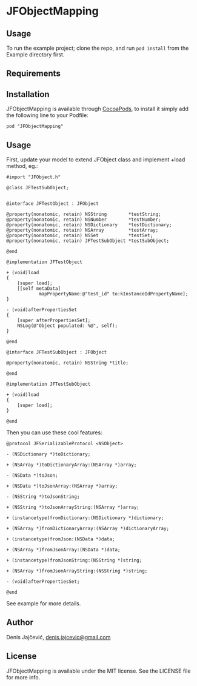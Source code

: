 # JFObjectMapping

## Usage

To run the example project; clone the repo, and run `pod install` from the Example directory first.

## Requirements

## Installation

JFObjectMapping is available through [CocoaPods](http://cocoapods.org), to install
it simply add the following line to your Podfile:

    pod "JFObjectMapping"

## Usage

First, update your model to extend JFObject class and implement +load method, eg.:

```
#import "JFObject.h"

@class JFTestSubObject;


@interface JFTestObject : JFObject

@property(nonatomic, retain) NSString        *testString;
@property(nonatomic, retain) NSNumber        *testNumber;
@property(nonatomic, retain) NSDictionary    *testDictionary;
@property(nonatomic, retain) NSArray         *testArray;
@property(nonatomic, retain) NSSet           *testSet;
@property(nonatomic, retain) JFTestSubObject *testSubObject;

@end

@implementation JFTestObject

+ (void)load
{
    [super load];
    [[self metaData]
            mapPropertyName:@"test_id" to:kInstanceIdPropertyName];
}

- (void)afterPropertiesSet
{
    [super afterPropertiesSet];
    NSLog(@"Object populated: %@", self);
}

@end

@interface JFTestSubObject : JFObject

@property(nonatomic, retain) NSString *title;

@end

@implementation JFTestSubObject

+ (void)load
{
    [super load];
}

@end
```

Then you can use these cool features:

```
@protocol JFSerializableProtocol <NSObject>

- (NSDictionary *)toDictionary;

+ (NSArray *)toDictionaryArray:(NSArray *)array;

- (NSData *)toJson;

+ (NSData *)toJsonArray:(NSArray *)array;

- (NSString *)toJsonString;

+ (NSString *)toJsonArrayString:(NSArray *)array;

+ (instancetype)fromDictionary:(NSDictionary *)dictionary;

+ (NSArray *)fromDictionaryArray:(NSArray *)dictionaryArray;

+ (instancetype)fromJson:(NSData *)data;

+ (NSArray *)fromJsonArray:(NSData *)data;

+ (instancetype)fromJsonString:(NSString *)string;

+ (NSArray *)fromJsonArrayString:(NSString *)string;

- (void)afterPropertiesSet;

@end
```

See example for more details.

## Author

Denis Jajčević, denis.jajcevic@gmail.com

## License

JFObjectMapping is available under the MIT license. See the LICENSE file for more info.

